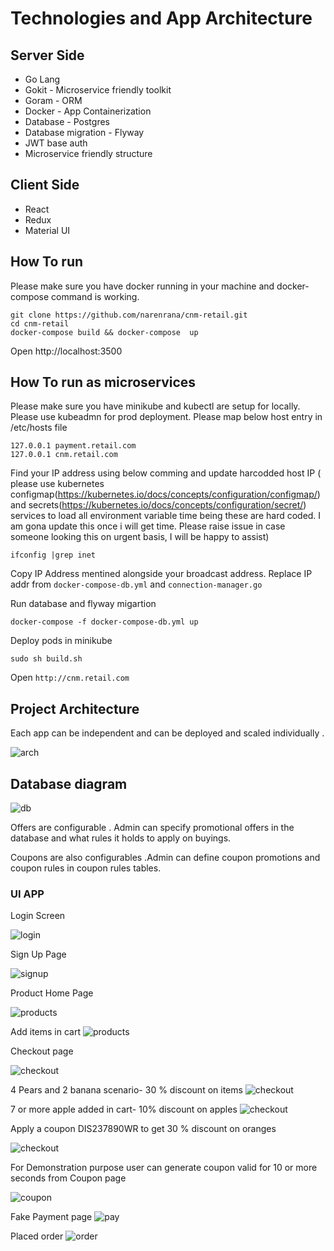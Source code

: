 # Technologies and App Architecture

## Server Side

- Go Lang
- Gokit - Microservice friendly toolkit
- Goram - ORM
- Docker - App Containerization
- Database - Postgres
- Database migration - Flyway
- JWT base auth
- Microservice friendly structure

## Client Side

- React
- Redux
- Material UI

## How To run

Please make sure you have docker running in your machine and docker-compose command is working.

```
git clone https://github.com/narenrana/cnm-retail.git
cd cnm-retail
docker-compose build && docker-compose  up
```
Open http://localhost:3500

## How To run as microservices

Please make sure you have minikube and kubectl are setup for locally. Please use kubeadmn for prod deployment.
Please map below host entry in /etc/hosts file
```
127.0.0.1 payment.retail.com
127.0.0.1 cnm.retail.com
```
Find your IP address using below comming and update harcodded host IP ( please use kubernetes configmap(https://kubernetes.io/docs/concepts/configuration/configmap/) and secrets(https://kubernetes.io/docs/concepts/configuration/secret/) services to load all environment variable time being these are hard coded. I am gona update this once i will get time. Please raise issue in case someone looking this on urgent basis, I will be happy to assist)

```
ifconfig |grep inet
```
Copy IP Address mentined alongside your broadcast address.
Replace IP addr from  ```docker-compose-db.yml``` and ```connection-manager.go```

Run database and flyway migartion 
```
docker-compose -f docker-compose-db.yml up
```
Deploy pods in minikube 
```
sudo sh build.sh
```
Open `http://cnm.retail.com`

## Project Architecture

Each app can be independent and can be deployed and scaled individually .

![arch](./docs/arch.png)

## Database diagram

![db](./docs/db2.jpeg)

Offers are configurable . Admin can specify promotional offers in the database and what rules it holds to apply on buyings.

Coupons are also configurables .Admin can define coupon promotions and coupon rules in coupon rules tables.

### UI APP

Login Screen

![login](./docs/login.png)

Sign Up Page

![signup](./docs/signup.png)

Product Home Page

![products](./docs/products2.png)

Add items in cart
![products](./docs/products-cart2.png)

Checkout page

![checkout](./docs/checkout2-0.png)

4 Pears and 2 banana scenario- 30 % discount on items
![checkout](./docs/checkout2-1.png)

7 or more apple added in cart- 10% discount on apples
![checkout](./docs/checkout2-2.png)

Apply a coupon DIS237890WR to get 30 % discount on oranges

![checkout](./docs/checkout2-3.png)

For Demonstration purpose user can generate coupon valid for 10 or more seconds from
Coupon page

![coupon](./docs/tokens.png)

Fake Payment page
![pay](./docs/fake-pay.png)

Placed order
![order](./docs/orders2.png)
